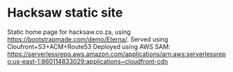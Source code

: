 # Hacksaw static site
Static home page for hacksaw.co.za, using https://bootstrapmade.com/demo/Eterna/.
Served using Cloufront+S3+ACM+Route53
Deployed using AWS SAM: https://serverlessrepo.aws.amazon.com/applications/arn:aws:serverlessrepo:us-east-1:860114833029:applications~cloudfront-cdn
